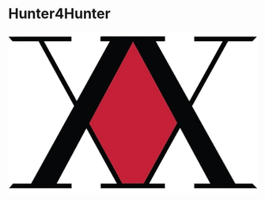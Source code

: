 # Hunter4Hunter

<p align="center">
    <img src="Hunter_Association_logo.png" alt="alt text">
</p>
